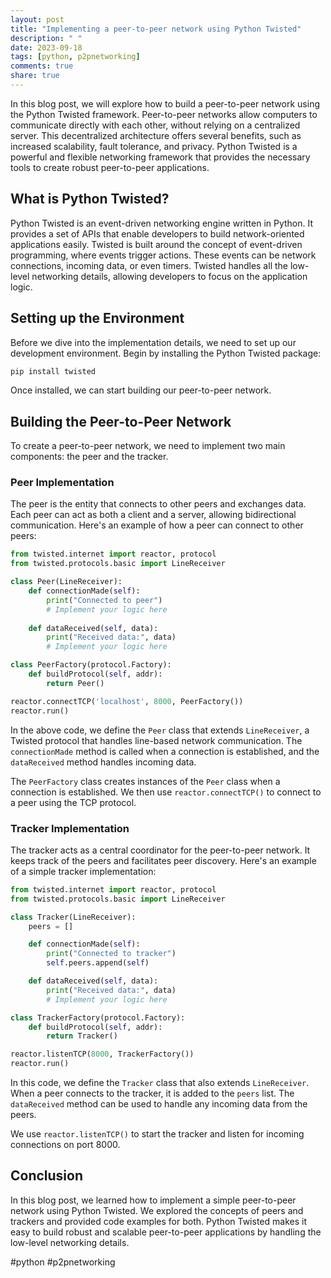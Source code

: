 ```yaml
---
layout: post
title: "Implementing a peer-to-peer network using Python Twisted"
description: " "
date: 2023-09-18
tags: [python, p2pnetworking]
comments: true
share: true
---
```


In this blog post, we will explore how to build a peer-to-peer network using the Python Twisted framework. Peer-to-peer networks allow computers to communicate directly with each other, without relying on a centralized server. This decentralized architecture offers several benefits, such as increased scalability, fault tolerance, and privacy. Python Twisted is a powerful and flexible networking framework that provides the necessary tools to create robust peer-to-peer applications.

## What is Python Twisted?

Python Twisted is an event-driven networking engine written in Python. It provides a set of APIs that enable developers to build network-oriented applications easily. Twisted is built around the concept of event-driven programming, where events trigger actions. These events can be network connections, incoming data, or even timers. Twisted handles all the low-level networking details, allowing developers to focus on the application logic.

## Setting up the Environment

Before we dive into the implementation details, we need to set up our development environment. Begin by installing the Python Twisted package:

```python
pip install twisted
```

Once installed, we can start building our peer-to-peer network.

## Building the Peer-to-Peer Network

To create a peer-to-peer network, we need to implement two main components: the peer and the tracker. 

### Peer Implementation

The peer is the entity that connects to other peers and exchanges data. Each peer can act as both a client and a server, allowing bidirectional communication. Here's an example of how a peer can connect to other peers:

```python
from twisted.internet import reactor, protocol
from twisted.protocols.basic import LineReceiver

class Peer(LineReceiver):
    def connectionMade(self):
        print("Connected to peer")
        # Implement your logic here
        
    def dataReceived(self, data):
        print("Received data:", data)
        # Implement your logic here

class PeerFactory(protocol.Factory):
    def buildProtocol(self, addr):
        return Peer()

reactor.connectTCP('localhost', 8000, PeerFactory())
reactor.run()
```

In the above code, we define the `Peer` class that extends `LineReceiver`, a Twisted protocol that handles line-based network communication. The `connectionMade` method is called when a connection is established, and the `dataReceived` method handles incoming data.

The `PeerFactory` class creates instances of the `Peer` class when a connection is established. We then use `reactor.connectTCP()` to connect to a peer using the TCP protocol.

### Tracker Implementation

The tracker acts as a central coordinator for the peer-to-peer network. It keeps track of the peers and facilitates peer discovery. Here's an example of a simple tracker implementation:

```python
from twisted.internet import reactor, protocol
from twisted.protocols.basic import LineReceiver

class Tracker(LineReceiver):
    peers = []

    def connectionMade(self):
        print("Connected to tracker")
        self.peers.append(self)

    def dataReceived(self, data):
        print("Received data:", data)
        # Implement your logic here

class TrackerFactory(protocol.Factory):
    def buildProtocol(self, addr):
        return Tracker()

reactor.listenTCP(8000, TrackerFactory())
reactor.run()
```

In this code, we define the `Tracker` class that also extends `LineReceiver`. When a peer connects to the tracker, it is added to the `peers` list. The `dataReceived` method can be used to handle any incoming data from the peers.

We use `reactor.listenTCP()` to start the tracker and listen for incoming connections on port 8000.

## Conclusion

In this blog post, we learned how to implement a simple peer-to-peer network using Python Twisted. We explored the concepts of peers and trackers and provided code examples for both. Python Twisted makes it easy to build robust and scalable peer-to-peer applications by handling the low-level networking details.

#python #p2pnetworking